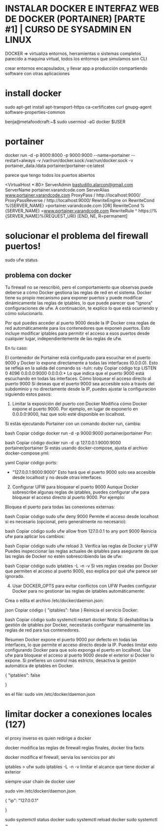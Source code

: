 # INSTALAR DOCKER E INTERFAZ WEB DE DOCKER (PORTAINER) [PARTE #1] | CURSO DE SYSADMIN EN LINUX

DOCKER => virtualiza entornos, herramientas o sistemas completos
parecido a maquina virtual, todos los entornos que simulamos son CLI

crear entornos encapsulados, y llevar app a producción
compartiendo software con otras aplicaciones

# install docker


sudo apt-get install apt-transport-https ca-certificates curl gnupg-agent software-properties-common


benja@metafoodcraft:~$ sudo usermod -aG docker $USER


# portainer

docker run -d -p 8000:8000 -p 9000:9000 --name=portainer --restart=always -v /var/run/docker.sock:/var/run/docker.sock -v portainer_data:/data portainer/portainer-ce:latest

parece que tengo todos los puertos abiertos

<VirtualHost *:80>
ServerAdmin bastudillo.alarcon@gmail.com
ServerName portainer.varandcode.com
ServerAlias www.portainer.varandcode.com
ProxyPass / http://localhost:9000/
ProxyPassReverse / http://localhost:9000/
RewriteEngine on
RewriteCond %{SERVER_NAME} =portainer.varandcode.com [OR]
RewriteCond %{SERVER_NAME} =www.portainer.varandcode.com
RewriteRule ^ https://%{SERVER_NAME}%{REQUEST_URI} [END, NE, R=permanent]
</VirtualHost>


# solucionar el problema del firewall puertos!

sudo ufw status


## problema con docker

Tu firewall no se reescribió, pero el comportamiento que observas puede deberse a cómo Docker gestiona las reglas de red en el sistema. Docker tiene su propio mecanismo para exponer puertos y puede modificar dinámicamente las reglas de iptables, lo que puede parecer que "ignora" configuraciones de ufw. A continuación, te explico lo que está ocurriendo y cómo solucionarlo.

Por qué puedes acceder al puerto 9000 desde la IP
Docker crea reglas de red automáticamente para los contenedores que exponen puertos. Esto incluye modificar iptables para permitir el acceso a esos puertos desde cualquier lugar, independientemente de las reglas de ufw.

En tu caso:

El contenedor de Portainer está configurado para escuchar en el puerto 9000 y Docker lo expone directamente a todas las interfaces (0.0.0.0).
Esto se refleja en la salida del comando ss -tuln:
ruby
Copiar código
tcp LISTEN 0 4096 0.0.0.0:9000 0.0.0.0:*
Lo que indica que el puerto 9000 está escuchando en todas las interfaces.
Cómo bloquear el acceso directo al puerto 9000
Si deseas que el puerto 9000 sea accesible solo a través del subdominio y no directamente desde la IP, puedes ajustar la configuración siguiendo estos pasos:

1. Limitar la exposición del puerto con Docker
Modifica cómo Docker expone el puerto 9000. Por ejemplo, en lugar de exponerlo en 0.0.0.0:9000, haz que solo esté disponible en localhost.

Si estás ejecutando Portainer con un comando docker run, cambia:

bash
Copiar código
docker run -d -p 9000:9000 portainer/portainer
Por:

bash
Copiar código
docker run -d -p 127.0.0.1:9000:9000 portainer/portainer
Si estás usando docker-compose, ajusta el archivo docker-compose.yml:

yaml
Copiar código
ports:
  - "127.0.0.1:9000:9000"
Esto hará que el puerto 9000 solo sea accesible desde localhost y no desde otras interfaces.

2. Configurar UFW para bloquear el puerto 9000
Aunque Docker sobrescribe algunas reglas de iptables, puedes configurar ufw para bloquear el acceso directo al puerto 9000. Por ejemplo:

Bloquea el puerto para todas las conexiones externas:

bash
Copiar código
sudo ufw deny 9000
Permite el acceso desde localhost si es necesario (opcional, pero generalmente no necesario):

bash
Copiar código
sudo ufw allow from 127.0.0.1 to any port 9000
Reinicia ufw para aplicar los cambios:

bash
Copiar código
sudo ufw reload
3. Verifica las reglas de Docker y UFW
Puedes inspeccionar las reglas actuales de iptables para asegurarte de que las reglas de Docker no estén sobrescribiendo las de ufw:

bash
Copiar código
sudo iptables -L -n -v
Si ves reglas creadas por Docker que permiten el acceso al puerto 9000, eso explica por qué ufw parece ser ignorado.

4. Usar DOCKER_OPTS para evitar conflictos con UFW
Puedes configurar Docker para no gestionar las reglas de iptables automáticamente:

Crea o edita el archivo /etc/docker/daemon.json:

json
Copiar código
{
  "iptables": false
}
Reinicia el servicio Docker:

bash
Copiar código
sudo systemctl restart docker
Nota: Si deshabilitas la gestión de iptables por Docker, necesitarás configurar manualmente las reglas de red para tus contenedores.

Resumen
Docker expone el puerto 9000 por defecto en todas las interfaces, lo que permite el acceso directo desde la IP.
Puedes limitar esto configurando Docker para que solo exponga el puerto en localhost.
Usa ufw para bloquear el acceso al puerto 9000 desde el exterior si Docker lo expone.
Si prefieres un control más estricto, desactiva la gestión automática de iptables en Docker.


{
    "iptables": false

}

en el file:  sudo vim /etc/docker/daemon.json


# limitar docker a conexiones locales (127)

el proxy inverso es quien redirige a docker

docker modifica las reglas de firewall reglas finales, docker tira facts

docker modifica el firewall, servia los servicios por ahi


iptables > ufw 
sudo iptables -L -n -v
limitar el alcance que tiene docker al exterior 

siempre usar chain de docker user

 sudo vim /etc/docker/daemon.json

{
        "ip": "127.0.0.1"

}

sudo systemctl status docker
sudo systemctl reload docker
sudo systemctl 
                                                                                                         ~                 

